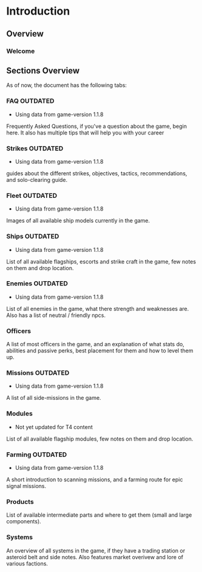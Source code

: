 # Introduction

## Overview

### Welcome

## Sections Overview

As of now, the document has the following tabs:

### FAQ OUTDATED

- Using data from game-version 1.1.8

Frequently Asked Questions, if you've a question about the game, begin here. It also has multiple tips that will help you with your career

### Strikes OUTDATED

- Using data from game-version 1.1.8

guides about the different strikes,  objectives, tactics, recommendations, and solo-clearing guide.

### Fleet OUTDATED

- Using data from game-version 1.1.8

Images of all available ship models currently in the game.

### Ships OUTDATED

- Using data from game-version 1.1.8

List of all available flagships, escorts and strike craft in the game, few notes on them and drop location.

### Enemies OUTDATED

- Using data from game-version 1.1.8

List of all enemies in the game, what there strength and weaknesses are. Also has a list of neutral / friendly npcs.

### Officers

A list of most officers in the game, and an explanation of what stats do, abilities and passive perks, best placement for them and how to level them up.

### Missions OUTDATED

- Using data from game-version 1.1.8

A list of all side-missions in the game.

### Modules

- Not yet updated for T4 content

List of all available flagship modules, few notes on them and drop location.

### Farming OUTDATED

- Using data from game-version 1.1.8

A short introduction to scanning missions, and a farming route for epic signal missions.

### Products

List of available intermediate parts and where to get them (small and large components).

### Systems

An overview of all systems in the game, if they have a trading station or asteroid belt and side notes. Also features market overivew and lore of various factions.

